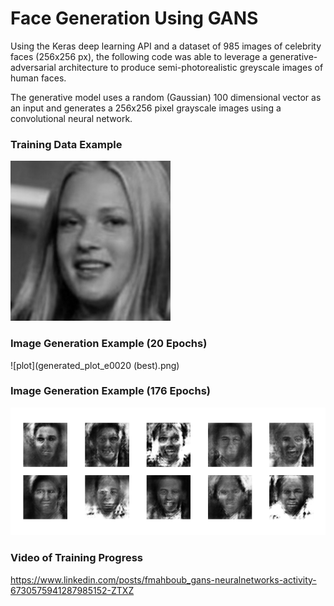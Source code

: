 # Face Generation Using GANS

Using the Keras deep learning API and a dataset of 985 images of celebrity faces (256x256 px), the following code was able to leverage a generative-adversarial architecture to produce semi-photorealistic greyscale images of human faces.

The generative model uses a random (Gaussian) 100 dimensional vector as an input and generates a 256x256 pixel grayscale images using a convolutional neural network. 

### Training Data Example
![plot](TrainingData_Example.png)

### Image Generation Example (20 Epochs)
![plot](generated_plot_e0020 (best).png)

### Image Generation Example (176 Epochs)
![plot](generated_plot_e176.png)

###

### Video of Training Progress
https://www.linkedin.com/posts/fmahboub_gans-neuralnetworks-activity-6730575941287985152-ZTXZ
